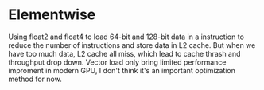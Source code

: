 # Elementwise
Using float2 and float4 to load 64-bit and 128-bit data in a instruction to reduce the number of instructions and store data in L2 cache.
But when we have too much data, L2 cache all miss, which lead to cache thrash and throughput drop down.
Vector load only bring limited performance improment in modern GPU, I don't think it's an important optimization method for now.